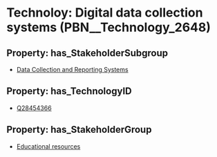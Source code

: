# Technoloy: __Digital data collection systems__ (PBN__Technology_2648)

## Property: has_StakeholderSubgroup

* [Data Collection and Reporting Systems](PBN__TechSubgroup_175)

## Property: has_TechnologyID

* [Q28454366](Q28454366)

## Property: has_StakeholderGroup

* [Educational resources](PBN__TechGroup_11)

